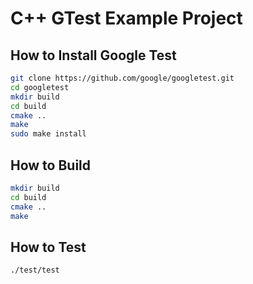 # C++ GTest Example Project

## How to Install Google Test

```bash
git clone https://github.com/google/googletest.git
cd googletest
mkdir build
cd build
cmake ..
make
sudo make install
```



## How to Build

```bash
mkdir build
cd build
cmake ..
make
```



## How to Test

```bash
./test/test
```

